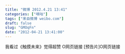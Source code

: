 ```yaml
---
title: "微博 2012.4.21 13:41"
categories: ["嘀咕"]
tags: ["来自微博 weibo.com"]
draft: false
slug: "GMOqFn"
date: "2012-04-21 13:41:00"
---
```


<p>我看过《触摸未来》觉得超赞 O网页链接  [预告片]O网页链接 ​​​​</p>

